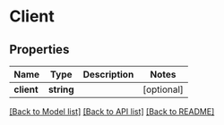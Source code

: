 # Client

## Properties
Name | Type | Description | Notes
------------ | ------------- | ------------- | -------------
**client** | **string** |  | [optional] 

[[Back to Model list]](../../README.md#documentation-for-models) [[Back to API list]](../../README.md#documentation-for-api-endpoints) [[Back to README]](../../README.md)

